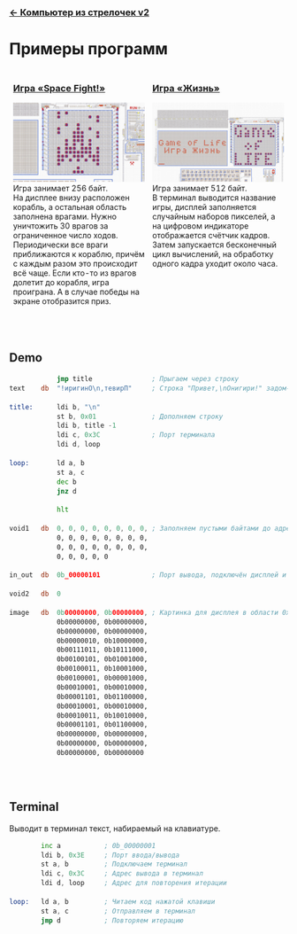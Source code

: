 ﻿### [← Компьютер из стрелочек v2](computer.md)

# Примеры программ

<table>
  <thead>
    <tr>
      <td valign="top" width="50%">
        <h3><a href="computer-space-fight.asm">Игра «Space Fight!»</a></h3>
        <a href="computer-space-fight.asm"><img src="img/computer-v2-space-fight.jpg" alt="Игра «Space Fight!»"></a><br>
        Игра занимает 256 байт.<br>
        На дисплее внизу расположен корабль, а остальная область заполнена врагами. Нужно уничтожить 30 врагов за ограниченное число ходов. Периодически все враги приближаются к кораблю, причём с каждым разом это происходит всё чаще. Если кто-то из врагов долетит до корабля, игра проиграна. А в случае победы на экране отобразится приз.
      </td>
      <td valign="top">
        <h3><a href="computer-game-of-life.asm">Игра «Жизнь»</a></h3>
        <a href="computer-game-of-life.asm"><img src="img/computer-v2-game-of-life.jpg" alt="Игра «Жизнь»"></a><br>
        Игра занимает 512 байт.<br>
        В терминал выводится название игры, дисплей заполняется случайным наборов пикселей, а на цифровом индикаторе отображается счётчик кадров. Затем запускается бесконечный цикл вычислений, на обработку одного кадра уходит около часа.
      </td>
    </tr>
  </thead>
</table>
<br><br>

## Demo
```asm
            jmp title               ; Прыгаем через строку
text    db  "!иригинО\n,тевирП"     ; Строка "Привет,\nОнигири!" задом-наперёд

title:      ldi b, "\n"
            st b, 0x01              ; Дополняем строку
            ldi b, title -1
            ldi c, 0x3C             ; Порт терминала
            ldi d, loop

loop:       ld a, b
            st a, c
            dec b
            jnz d

            hlt

void1   db  0, 0, 0, 0, 0, 0, 0, 0, ; Заполняем пустыми байтами до адреса 0x3D
            0, 0, 0, 0, 0, 0, 0, 0,
            0, 0, 0, 0, 0, 0, 0, 0,
            0, 0, 0, 0, 0

in_out  db  0b_00000101             ; Порт вывода, подключён дисплей и терминал

void2   db  0

image   db  0b00000000, 0b00000000, ; Картинка для дисплея в области 0x40...0x5F
            0b00000000, 0b00000000,
            0b00000000, 0b00000000,
            0b00000010, 0b10000000,
            0b00111011, 0b10111000,
            0b00100101, 0b01001000,
            0b00100011, 0b10001000,
            0b00100001, 0b00001000,
            0b00010001, 0b00010000,
            0b00001101, 0b01100000,
            0b00010001, 0b00010000,
            0b00010011, 0b10010000,
            0b00001101, 0b01100000,
            0b00000000, 0b00000000,
            0b00000000, 0b00000000,
            0b00000000, 0b00000000
```
<br><br>

## Terminal
Выводит в терминал текст, набираемый на клавиатуре.
```asm
        inc a           ; 0b_00000001
        ldi b, 0x3E     ; Порт ввода/вывода
        st a, b         ; Подключаем терминал
        ldi c, 0x3C     ; Адрес вывода в терминал
        ldi d, loop     ; Адрес для повторения итерации

loop:   ld a, b         ; Читаем код нажатой клавиши
        st a, c         ; Отправляем в терминал
        jmp d           ; Повторяем итерацию
```
